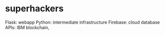 # superhackers



Flask: webapp
Python: intermediate infrastructure 
Firebase: cloud database
APIs: IBM blockchain,
